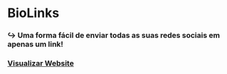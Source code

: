 # BioLinks
### ↪ Uma forma fácil de enviar todas as suas redes sociais em apenas um link!
### <a href="https://bio.roycydev.ml" target="_blank">Visualizar Website</a>
